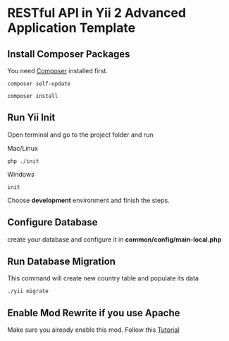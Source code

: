 RESTful API in Yii 2 Advanced Application Template
==================================================
## Install Composer Packages
You need [Composer](http://getcomposer.org) installed first.
```
composer self-update
```
```
composer install
```

## Run Yii Init
Open terminal and go to the project folder and run

Mac/Linux
```
php ./init
```

Windows
```
init
```
Choose **development** environment and finish the steps.

## Configure Database
create your database and configure it in **common/config/main-local.php**

## Run Database Migration
This command will create new country table and populate its data

```
./yii migrate
```

## Enable Mod Rewrite if you use Apache
Make sure you already enable this mod. Follow this [Tutorial](http://stackoverflow.com/questions/869092/how-to-enable-mod-rewrite-for-apache-2-2)






